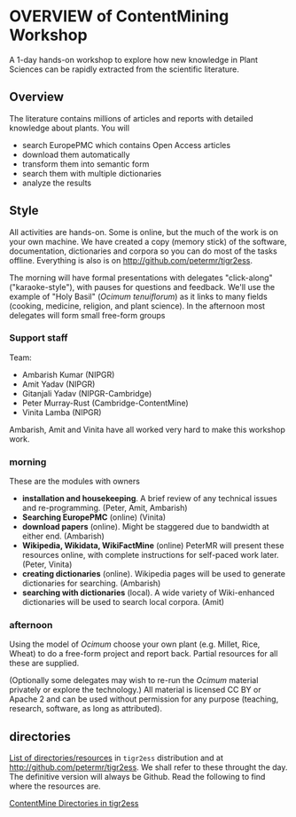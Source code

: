 # OVERVIEW of ContentMining Workshop

A 1-day hands-on workshop to explore how new knowledge in Plant Sciences can be rapidly extracted from the scientific literature.

## Overview
The literature contains millions of articles and reports with detailed knowledge about plants. You will 
 * search EuropePMC which contains Open Access articles
 * download them automatically
 * transform them into semantic form
 * search them with multiple dictionaries
 * analyze the results
 
## Style
All activities are hands-on. Some is online, but the much of the work is on your own machine. We have created a copy (memory stick) of the software, documentation, dictionaries and corpora so you can do most of the tasks offline. Everything is also is on http://github.com/petermr/tigr2ess.

The morning will have formal presentations with delegates "click-along" ("karaoke-style"), with pauses for questions and feedback. We'll  use the example of "Holy Basil" (*Ocimum tenuiflorum*) as it links to many fields (cooking, medicine, religion, and plant science). In the afternoon most delegates will form small free-form groups 

### Support staff
Team:
* Ambarish Kumar (NIPGR)
* Amit Yadav (NIPGR)
* Gitanjali Yadav (NIPGR-Cambridge)
* Peter Murray-Rust (Cambridge-ContentMine)
* Vinita Lamba (NIPGR)

Ambarish, Amit and Vinita have all worked very hard to make this workshop work.

### morning
These are the modules with owners 
* **installation and housekeeping**. A brief review of any technical issues and re-programming. (Peter, Amit, Ambarish)
* **Searching EuropePMC** (online) (Vinita)
* **download papers** (online). Might be staggered due to bandwidth at either end. (Ambarish)
* **Wikipedia, Wikidata, WikiFactMine** (online) PeterMR will present these resources online, with complete instructions for self-paced work later. (Peter, Vinita)
* **creating dictionaries** (online). Wikipedia pages will be used to generate dictionaries for searching. (Ambarish)
* **searching with dictionaries** (local). A wide variety of Wiki-enhanced dictionaries will be used to search local corpora. (Amit)

### afternoon
Using the model of *Ocimum* choose your own plant (e.g. Millet, Rice, Wheat) to do a free-form project and report back. Partial resources for all these are supplied. 

(Optionally some delegates may wish to re-run the *Ocimum* material privately or explore the technology.) All material is licensed CC BY or Apache 2 and can be used without permission for any purpose (teaching, research, software, as long as attributed).


## directories 
[List of directories/resources](resources.md) in `tigr2ess` distribution and at http://github.com/petermr/tigr2ess. We shall refer to these throught the day. The definitive version will always be Github. Read the following to find where the resources are.

[ContentMine Directories in tigr2ess](DIRECTORIES.md)


